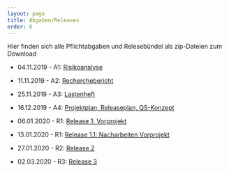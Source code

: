 ```yaml
---
layout: page
title: Abgaben/Releases
order: 6
---
```

<!--Abgaben/Releases-Page -->
Hier finden sich alle Pflichtabgaben und Relesebündel als zip-Dateien zum Download

* 04.11.2019 - A1: <a href="{{site.url}}{{ site.baseurl}}/public/Abgaben/A1_nw19a.zip" download>Risikoanalyse</a>

* 11.11.2019 - A2: <a href="{{site.url}}{{ site.baseurl}}/public/Abgaben/A2_nw19a.zip" download>Recherchebericht</a>

* 25.11.2019 - A3: <a href="{{site.url}}{{ site.baseurl}}/public/Abgaben/A3_nw19a.zip" download>Lastenheft</a>

* 16.12.2019 - A4: <a href="{{site.url}}{{ site.baseurl}}/public/Abgaben/A4_nw19a.zip" download>Projektplan, Releaseplan, QS-Konzept</a>

* 06.01.2020 - R1: <a href="{{site.url}}{{ site.baseurl}}/public/Abgaben/R1_nw19a.zip" download>Release 1: Vorprojekt</a>

* 13.01.2020 - R1: <a href="{{site.url}}{{ site.baseurl}}/public/Abgaben/R1.1_nw19a.zip" download>Release 1.1: Nacharbeiten Vorprojekt</a>

* 27.01.2020 - R2: <a href="{{site.url}}{{ site.baseurl}}/public/Abgaben/R2_nw19a.zip" download>Release 2</a>

* 02.03.2020 - R3: <a href="{{site.url}}{{ site.baseurl}}/public/Abgaben/R3_nw19a.zip" download>Release 3</a>
